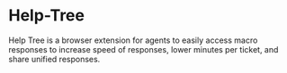 # Help-Tree
Help Tree is a browser extension for agents to easily access macro responses to increase speed of responses, lower minutes per ticket, and share unified responses.

